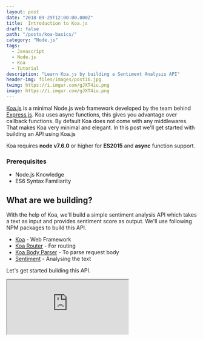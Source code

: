 ```yaml
---
layout: post
date: "2018-09-29T12:00:00.000Z"
title:  Introduction to Koa.js
draft: false
path: "/posts/koa-basics/"
category: "Node.js"
tags:
  - Javascript
  - Node.js
  - Koa
  - Tutorial
description: "Learn Koa.js by building a Sentiment Analysis API"
header-img: files/images/post16.jpg
twimg: https://i.imgur.com/gJXT4iu.png
image: https://i.imgur.com/gJXT4iu.png
---
```


[Koa.js](https://koajs.com/) is a minimal Node.js web framework developed by the team behind [Express.js](https://expressjs.com/). Koa uses async functions, this gives you advantage over callback functions. By default Koa does not come with any middlewares. That makes Koa very minimal and elegant. In this post we'll get started with building an API using Koa.js

Koa requires **node v7.6.0** or higher for **ES2015** and **async** function support.

### Prerequisites

- Node.js Knowledge
- ES6 Syntax Familiarity

## What are we building?

With the help of Koa, we'll build a simple sentiment analysis API which takes a text as input and provides sentiment score as output. We'll use following NPM packages to build this API.

- [Koa](https://www.npmjs.com/package/koa) - Web Framework
- [Koa Router](https://www.npmjs.com/package/koa-router) - For routing
- [Koa Body Parser](https://www.npmjs.com/package/koa-bodyparser) - To parse request body
- [Sentiment](https://www.npmjs.com/package/sentiment) - Analysing the text

Let's get started building this API.

<iframe style={{border:0}} width="320px" height="144px" src="https://makerads.xyz/ad">

## Hello World

We'll start with a simplest example. First off, we need to install Koa. Create a new directory and we'll run the following to install Koa.

```sh
yarn add koa
```

The hello world example is simple as it gets,

```js
const Koa = require('koa');
const app = new Koa();

app.use(async ctx => {
    ctx.body = 'Hello World';
});

app.listen(3000, () => {
    console.log('Server started on localhost:3000');
});
```

First line is importing Koa. In the next line, we initialize the Koa application.

`app.use(function)` is a middleware. This gets called for every request sent to the server. And we are setting the body as "Hello World". Hence on every route, we'll get the response "Hello World". And finally we are listening on port number 3000.

## Koa Middleware

It's very easy to create a custom middleware in Koa. In the last section we used `app.use(function)`, this function can be used to create a Koa middleware. Koa middleware flows in a stack like manner, allowing you to perform actions downstream then filter and manipulate the response upstream. Koa middleware are simple functions which return a `MiddlewareFunction` with signature `(ctx, next)`. When the middleware is run, it must manually invoke `next()` to run the “downstream” middleware.

```js
const Koa = require('koa');
const app = new Koa();

app.use(async (ctx, next) => { 
    console.log('1'); 
    await next(); 
    console.log('2');
});
app.use(async (ctx, next) => {
    console.log('3'); 
    await next(); 
    console.log('4');
});
app.use(async (ctx, next) => { 
    console.log('5');
    ctx.body = 'Hello World';
    console.log('6');
});

app.listen(3000, function(){ 
    console.log('Server started on localhost:3000');
});
```

If you hit `localhost:3000` on the browser, you'll get following console output. The process goes like this,

- Browser sends the request to the server
- First middleware gets called, Prints "1"
- First middleware calls the next middleware using `next()`. First one pauses, execution goes to the next one
- Second middleware gets called, Prints "3"
- `next()`, Second pauses
- Third middleware gets called, Prints "5"
- Third middleware sends response back to the Browser "Hello World"
- Third continues, Prints "6", and execution goes upwards.
- Second middleware continues, Prints "4", execution goes upwards.
- First middleware continues, Prints "2".

```bash
Server started on localhost:3000
1
3
5
6
4
2
```

Koa Middlewares can be used for Logging, Exception Handling, Authentication, and many more things. Here's [a list of middlewares from Koa Wiki](https://github.com/koajs/koa/wiki#middleware).

Let's move on to building sentiment analysis API.

## Enter Sentiment

We'll use a Node.js library called [`sentiment`](https://www.npmjs.com/package/sentiment) to calculate sentiment scores. This library performs AFINN-based sentiment analysis. It comes with a list of words with its predefined scores. For every sentence, it finds average sentiment scores of all words in the sentiment. It gives the score in the range of -5 to 5, here -5 being most negative and 5 being most positive. We'll start with installing `sentiment`.

```sh
yarn add sentiment
```

Let's see an example of how it works

```js
const Sentiment = require('sentiment');
const sentiment = new Sentiment();
let result = sentiment.analyze('Cats are amazing.');
console.log(result);
/*
{ score: 4,
    comparative: 1.3333333333333333,
    tokens: [ 'cats', 'are', 'amazing' ],
    words: [ 'amazing' ],
    positive: [ 'amazing' ],
    negative: [] }
*/
result = sentiment.analyze('Cats are lazy');
console.log(result);
/*
{ score: -1,
    comparative: -0.3333333333333333,
    tokens: [ 'cats', 'are', 'lazy' ],
    words: [ 'lazy' ],
    positive: [],
    negative: [ 'lazy' ] }
*/
```

Here's `score` is the sum of sentiment scores of all words, and `comparative` is the average score. We're interested in `comparative` score.

Let's integrate sentiment analysis with our Koa application.

## Koa + Sentiment

We need to install `koa-router` middleware for using routes in Koa and `koa-bodyparser` for parsing request body. Let's install these with,

```sh
yarn add koa-router koa-bodyparser
```

Now we are building the final API. We'll use the following configuration for the API.

- POST request on `/analyze`
- JSON request body of the format `{"text": "The text to be analyzed"}`
- JSON response of the format `{"text": "The text to be analyzed", "score": 0.3}`
- Sentiment score in the range of -1 to 1 instead of -5 to 5

```js
const Koa = require('koa');
const Router = require('koa-router');
const Sentiment = require('sentiment');
const bodyParser = require('koa-bodyparser');

const app = new Koa();
const router = new Router();
const sentiment = new Sentiment();


// Analyze a text and return sentiment score in the range of -1 to 1
function analyze(text) {
    const result = sentiment.analyze(text);
    const comp = result.comparative;
    const out = comp / 5;
    return out;
}

// Use bodyparser middleware to parse JSON request
app.use(bodyParser());

// Define POST request route to analyze the text
router.post('/analyze', async (ctx, next) => {
    // Look for text property on request body
    const text = ctx.request.body.text;
    if (text) {
        // Analyze the given text
        const score = analyze(text);
        // Send response
        ctx.body = {
            text,
            score
        };
    } else {
        // Send error if there's not text property on the body
        ctx.status = 400;
        ctx.body = {
            "error": "Please provide a text to analyze"
        };
    }
});

// Use Koa Router middleware
app
    .use(router.routes())
    .use(router.allowedMethods());

// Finally, start the server
app.listen(3000, function(){
    console.log('Server started on localhost:3000');
});
```

That's our Sentiment Analysis API. We'll go through it line by line.

- First we import necessary libraries and initialize them.
- `analyze()` takes a text input and returns it sentiment score in the range -1 to 1
- `app.use(bodyParser())` , we tell Koa to use bodyparser middleware to parse JSON requests
- We define `/analyze` route to analyze the text. This route only accepts POST requests.
- The function in `/analyze` route tries to get text property from the request. If it's available, send the response to client with score and text. If not, we send back an error.
- We tell Koa to use Router Middleware
- And finally, start the server with `listen`

That wraps up our Sentiment Analysis API using Koa.js. Full code is available on this [Github Repo](https://github.com/mubaris/koa-playground/blob/master/part1/index.js). In Part 2 of Koa Tutorial we'll cover Logging and adding Analytics to our Sentiment Analysis API. Subscribe to Newsletter to receive Part 2.

<div id="mc_embed_signup">
<form action="//mubaris.us16.list-manage.com/subscribe/post?u=f9e9a4985cce81e89169df2bf&amp;id=3654da5463" method="post" id="mc-embedded-subscribe-form" name="mc-embedded-subscribe-form" class="validate" target="_blank" novalidate>
    <div id="mc_embed_signup_scroll">
    <label for="mce-EMAIL">Subscribe for more Awesome Posts!</label>
    <input type="email" value="" name="EMAIL" class="email" id="mce-EMAIL" placeholder="email address" required>
    <!-- real people should not fill this in and expect good things - do not remove this or risk form bot signups-->
    <div style="position: absolute; left: -5000px;" aria-hidden="true"><input type="text" name="b_f9e9a4985cce81e89169df2bf_3654da5463" tabindex="-1" value=""></div>
    <div class="clear"><input type="submit" value="Subscribe" name="subscribe" id="mc-embedded-subscribe" class="button"></div>
    </div>
</form>
</div>
